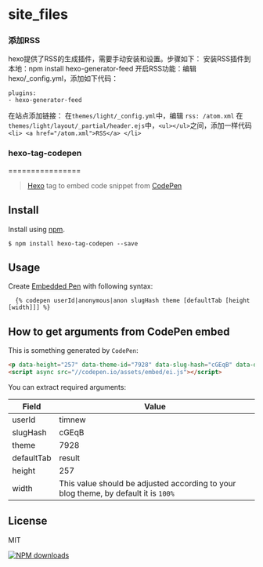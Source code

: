 site_files
==========

### 添加RSS
hexo提供了RSS的生成插件，需要手动安装和设置。步骤如下：
    安装RSS插件到本地：npm install hexo-generator-feed
    开启RSS功能：编辑hexo/_config.yml，添加如下代码：
```
plugins:
- hexo-generator-feed
```

在站点添加链接：
在`themes/light/_config.yml`中，编辑 `rss: /atom.xml`
在`themes/light/layout/_partial/header.ejs`中，`<ul></ul>`之间，添加一样代码`<li> <a href="/atom.xml">RSS</a> </li>`


### hexo-tag-codepen
================

> [Hexo] tag to embed code snippet from [CodePen]

## Install

Install using [npm][npm-url].

    $ npm install hexo-tag-codepen --save

## Usage

Create [Embedded Pen] with following syntax:

```
  {% codepen userId|anonymous|anon slugHash theme [defaultTab [height [width]]] %}
```
## How to get arguments from CodePen embed

This is something generated by `CodePen`:
```html
<p data-height="257" data-theme-id="7928" data-slug-hash="cGEqB" data-default-tab="result" class='codepen'>See the Pen <a href='http://codepen.io/timnew/pen/cGEqB/'>cGEqB</a> by TimNew (<a href='http://codepen.io/timnew'>@timnew</a>) on <a href='http://codepen.io'>CodePen</a>.</p>
<script async src="//codepen.io/assets/embed/ei.js"></script>
```
You can extract required arguments:

Field      | Value
-----------|--------
userId     | timnew  
slugHash   | cGEqB  
 theme     | 7928  
defaultTab | result  
height     | 257  
width      | This value should be adjusted according to your blog theme, by default it is `100%`

## License
MIT

[![NPM downloads][npm-downloads]][npm-url]

[homepage]: https://github.com/timnew/hexo-tag-codepen

[npm-url]: https://npmjs.org/package/hexo-tag-codepen
[npm-image]: http://img.shields.io/npm/v/hexo-tag-codepen.svg?style=flat
[npm-downloads]: http://img.shields.io/npm/dm/hexo-tag-codepen.svg?style=flat

[depstat-url]: https://gemnasium.com/timnew/hexo-tag-codepen
[depstat-image]: http://img.shields.io/gemnasium/timnew/hexo-tag-codepen.svg?style=flat

[Hexo]: http://hexo.io/
[CodePen]: http://codepen.io/
[Embedded Pen]: http://blog.codepen.io/documentation/features/embedded-pens/
